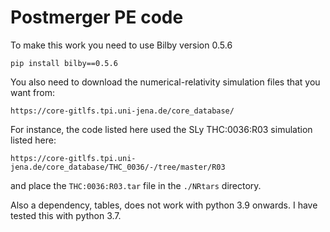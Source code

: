 # Postmerger PE code

To make this work you need to use Bilby version 0.5.6

`pip install bilby==0.5.6`

You also need to download the numerical-relativity simulation files that you want from:

`https://core-gitlfs.tpi.uni-jena.de/core_database/`

For instance, the code listed here used the SLy THC:0036:R03 simulation listed here:

`https://core-gitlfs.tpi.uni-jena.de/core_database/THC_0036/-/tree/master/R03`

and place the `THC:0036:R03.tar` file in the `./NRtars` directory.

Also a dependency, tables, does not work with python 3.9 onwards. I have tested this with python 3.7.
